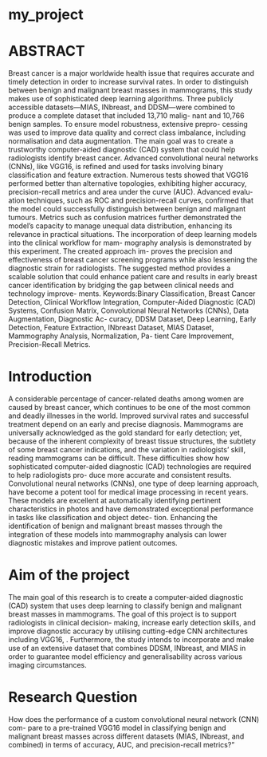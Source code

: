 # my_project

# ABSTRACT
Breast cancer is a major worldwide health issue that requires accurate and timely
detection in order to increase survival rates. In order to distinguish between benign
and malignant breast masses in mammograms, this study makes use of sophisticated
deep learning algorithms. Three publicly accessible datasets—MIAS, INbreast, and
DDSM—were combined to produce a complete dataset that included 13,710 malig-
nant and 10,766 benign samples. To ensure model robustness, extensive prepro-
cessing was used to improve data quality and correct class imbalance, including
normalisation and data augmentation. The main goal was to create a trustworthy
computer-aided diagnostic (CAD) system that could help radiologists identify breast
cancer.
Advanced convolutional neural networks (CNNs), like VGG16, is refined and
used for tasks involving binary classification and feature extraction. Numerous tests
showed that VGG16 performed better than alternative topologies, exhibiting higher
accuracy, precision-recall metrics and area under the curve (AUC). Advanced evalu-
ation techniques, such as ROC and precision-recall curves, confirmed that the model
could successfully distinguish between benign and malignant tumours. Metrics such
as confusion matrices further demonstrated the model’s capacity to manage unequal
data distribution, enhancing its relevance in practical situations.
The incorporation of deep learning models into the clinical workflow for mam-
mography analysis is demonstrated by this experiment. The created approach im-
proves the precision and effectiveness of breast cancer screening programs while
also lessening the diagnostic strain for radiologists. The suggested method provides
a scalable solution that could enhance patient care and results in early breast cancer
identification by bridging the gap between clinical needs and technology improve-
ments.
Keywords:Binary Classification, Breast Cancer Detection, Clinical Workflow
Integration, Computer-Aided Diagnostic (CAD) Systems, Confusion Matrix,
Convolutional Neural Networks (CNNs), Data Augmentation, Diagnostic Ac-
curacy, DDSM Dataset, Deep Learning, Early Detection, Feature Extraction,
INbreast Dataset, MIAS Dataset, Mammography Analysis, Normalization, Pa-
tient Care Improvement, Precision-Recall Metrics.

# Introduction
A considerable percentage of cancer-related deaths among women are caused by
breast cancer, which continues to be one of the most common and deadly illnesses in
the world. Improved survival rates and successful treatment depend on an early and
precise diagnosis. Mammograms are universally acknowledged as the gold standard
for early detection; yet, because of the inherent complexity of breast tissue structures,
the subtlety of some breast cancer indications, and the variation in radiologists’ skill,
reading mammograms can be difficult. These difficulties show how sophisticated
computer-aided diagnostic (CAD) technologies are required to help radiologists pro-
duce more accurate and consistent results.
Convolutional neural networks (CNNs), one type of deep learning approach, have
become a potent tool for medical image processing in recent years. These models
are excellent at automatically identifying pertinent characteristics in photos and have
demonstrated exceptional performance in tasks like classification and object detec-
tion. Enhancing the identification of benign and malignant breast masses through
the integration of these models into mammography analysis can lower diagnostic
mistakes and improve patient outcomes.

# Aim of the project
The main goal of this research is to create a computer-aided diagnostic (CAD)
system that uses deep learning to classify benign and malignant breast masses in
mammograms. The goal of this project is to support radiologists in clinical decision-
making, increase early detection skills, and improve diagnostic accuracy by utilising
cutting-edge CNN architectures including VGG16, . Furthermore, the study intends
to incorporate and make use of an extensive dataset that combines DDSM, INbreast,
and MIAS in order to guarantee model efficiency and generalisability across various
imaging circumstances.

# Research Question
How does the performance of a custom convolutional neural network (CNN) com-
pare to a pre-trained VGG16 model in classifying benign and malignant breast masses
across different datasets (MIAS, INbreast, and combined) in terms of accuracy, AUC,
and precision-recall metrics?”



